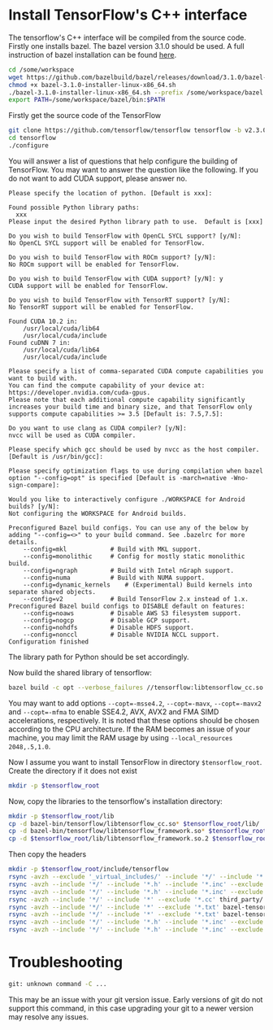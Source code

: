 # Install TensorFlow's C++ interface
The tensorflow's C++ interface will be compiled from the source code. Firstly one installs bazel. The bazel version 3.1.0 should be used. A full instruction of bazel installation can be found [here](https://docs.bazel.build/versions/master/install.html).
```bash
cd /some/workspace
wget https://github.com/bazelbuild/bazel/releases/download/3.1.0/bazel-3.1.0-installer-linux-x86_64.sh
chmod +x bazel-3.1.0-installer-linux-x86_64.sh
./bazel-3.1.0-installer-linux-x86_64.sh --prefix /some/workspace/bazel
export PATH=/some/workspace/bazel/bin:$PATH
```

Firstly get the source code of the TensorFlow
```bash
git clone https://github.com/tensorflow/tensorflow tensorflow -b v2.3.0 --depth=1
cd tensorflow
./configure
```

You will answer a list of questions that help configure the building of TensorFlow. You may want to answer the question like the following. If you do not want to add CUDA support, please answer no.

```
Please specify the location of python. [Default is xxx]:

Found possible Python library paths:
  xxx
Please input the desired Python library path to use.  Default is [xxx]

Do you wish to build TensorFlow with OpenCL SYCL support? [y/N]:
No OpenCL SYCL support will be enabled for TensorFlow.

Do you wish to build TensorFlow with ROCm support? [y/N]:
No ROCm support will be enabled for TensorFlow.

Do you wish to build TensorFlow with CUDA support? [y/N]: y
CUDA support will be enabled for TensorFlow.

Do you wish to build TensorFlow with TensorRT support? [y/N]:
No TensorRT support will be enabled for TensorFlow.

Found CUDA 10.2 in:
    /usr/local/cuda/lib64
    /usr/local/cuda/include
Found cuDNN 7 in:
    /usr/local/cuda/lib64
    /usr/local/cuda/include

Please specify a list of comma-separated CUDA compute capabilities you want to build with.
You can find the compute capability of your device at: https://developer.nvidia.com/cuda-gpus.
Please note that each additional compute capability significantly increases your build time and binary size, and that TensorFlow only supports compute capabilities >= 3.5 [Default is: 7.5,7.5]:

Do you want to use clang as CUDA compiler? [y/N]:
nvcc will be used as CUDA compiler.

Please specify which gcc should be used by nvcc as the host compiler. [Default is /usr/bin/gcc]:

Please specify optimization flags to use during compilation when bazel option "--config=opt" is specified [Default is -march=native -Wno-sign-compare]:

Would you like to interactively configure ./WORKSPACE for Android builds? [y/N]:
Not configuring the WORKSPACE for Android builds.

Preconfigured Bazel build configs. You can use any of the below by adding "--config=<>" to your build command. See .bazelrc for more details.
    --config=mkl            # Build with MKL support.
    --config=monolithic     # Config for mostly static monolithic build.
    --config=ngraph         # Build with Intel nGraph support.
    --config=numa           # Build with NUMA support.
    --config=dynamic_kernels    # (Experimental) Build kernels into separate shared objects.
    --config=v2             # Build TensorFlow 2.x instead of 1.x.
Preconfigured Bazel build configs to DISABLE default on features:
    --config=noaws          # Disable AWS S3 filesystem support.
    --config=nogcp          # Disable GCP support.
    --config=nohdfs         # Disable HDFS support.
    --config=nonccl         # Disable NVIDIA NCCL support.
Configuration finished
```

The library path for Python should be set accordingly.

Now build the shared library of tensorflow:
```bash
bazel build -c opt --verbose_failures //tensorflow:libtensorflow_cc.so
```
You may want to add options `--copt=-msse4.2`,  `--copt=-mavx`, `--copt=-mavx2` and `--copt=-mfma` to enable SSE4.2, AVX, AVX2 and FMA SIMD accelerations, respectively. It is noted that these options should be chosen according to the CPU architecture. If the RAM becomes an issue of your machine, you may limit the RAM usage by using `--local_resources 2048,.5,1.0`.

Now I assume you want to install TensorFlow in directory `$tensorflow_root`. Create the directory if it does not exist
```bash
mkdir -p $tensorflow_root
```
Now, copy the libraries to the tensorflow's installation directory:
```bash
mkdir -p $tensorflow_root/lib
cp -d bazel-bin/tensorflow/libtensorflow_cc.so* $tensorflow_root/lib/
cp -d bazel-bin/tensorflow/libtensorflow_framework.so* $tensorflow_root/lib/
cp -d $tensorflow_root/lib/libtensorflow_framework.so.2 $tensorflow_root/lib/libtensorflow_framework.so
```
Then copy the headers
```bash
mkdir -p $tensorflow_root/include/tensorflow
rsync -avzh --exclude '_virtual_includes/' --include '*/' --include '*.h' --include '*.inc' --exclude '*' bazel-bin/ $tensorflow_root/include/
rsync -avzh --include '*/' --include '*.h' --include '*.inc' --exclude '*' tensorflow/cc $tensorflow_root/include/tensorflow/
rsync -avzh --include '*/' --include '*.h' --include '*.inc' --exclude '*' tensorflow/core $tensorflow_root/include/tensorflow/
rsync -avzh --include '*/' --include '*' --exclude '*.cc' third_party/ $tensorflow_root/include/third_party/
rsync -avzh --include '*/' --include '*' --exclude '*.txt' bazel-tensorflow/external/eigen_archive/Eigen/ $tensorflow_root/include/Eigen/
rsync -avzh --include '*/' --include '*' --exclude '*.txt' bazel-tensorflow/external/eigen_archive/unsupported/ $tensorflow_root/include/unsupported/
rsync -avzh --include '*/' --include '*.h' --include '*.inc' --exclude '*' bazel-tensorflow/external/com_google_protobuf/src/google/ $tensorflow_root/include/google/
rsync -avzh --include '*/' --include '*.h' --include '*.inc' --exclude '*' bazel-tensorflow/external/com_google_absl/absl/ $tensorflow_root/include/absl/
```

# Troubleshooting
```bash
git: unknown command -C ...
```
This may be an issue with your git version issue. Early versions of git do not support this command, in this case upgrading your git to a newer version may resolve any issues.
